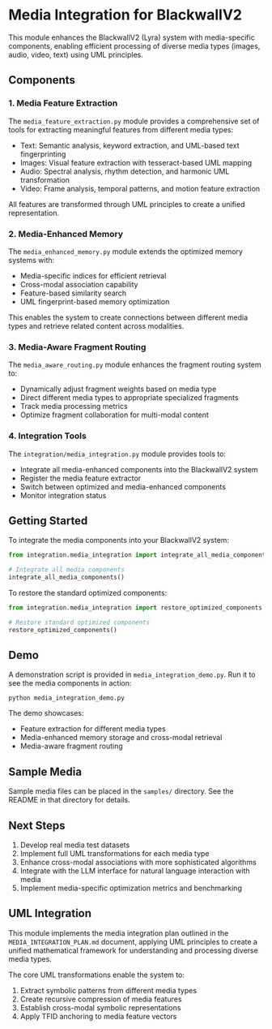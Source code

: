 # Media Integration for BlackwallV2

This module enhances the BlackwallV2 (Lyra) system with media-specific components, enabling efficient processing of diverse media types (images, audio, video, text) using UML principles.

## Components

### 1. Media Feature Extraction

The `media_feature_extraction.py` module provides a comprehensive set of tools for extracting meaningful features from different media types:

- Text: Semantic analysis, keyword extraction, and UML-based text fingerprinting
- Images: Visual feature extraction with tesseract-based UML mapping
- Audio: Spectral analysis, rhythm detection, and harmonic UML transformation
- Video: Frame analysis, temporal patterns, and motion feature extraction

All features are transformed through UML principles to create a unified representation.

### 2. Media-Enhanced Memory

The `media_enhanced_memory.py` module extends the optimized memory systems with:

- Media-specific indices for efficient retrieval
- Cross-modal association capability
- Feature-based similarity search
- UML fingerprint-based memory optimization

This enables the system to create connections between different media types and retrieve related content across modalities.

### 3. Media-Aware Fragment Routing

The `media_aware_routing.py` module enhances the fragment routing system to:

- Dynamically adjust fragment weights based on media type
- Direct different media types to appropriate specialized fragments
- Track media processing metrics
- Optimize fragment collaboration for multi-modal content

### 4. Integration Tools

The `integration/media_integration.py` module provides tools to:

- Integrate all media-enhanced components into the BlackwallV2 system
- Register the media feature extractor
- Switch between optimized and media-enhanced components
- Monitor integration status

## Getting Started

To integrate the media components into your BlackwallV2 system:

```python
from integration.media_integration import integrate_all_media_components

# Integrate all media components
integrate_all_media_components()
```

To restore the standard optimized components:

```python
from integration.media_integration import restore_optimized_components

# Restore standard optimized components
restore_optimized_components()
```

## Demo

A demonstration script is provided in `media_integration_demo.py`. Run it to see the media components in action:

```
python media_integration_demo.py
```

The demo showcases:
- Feature extraction for different media types
- Media-enhanced memory storage and cross-modal retrieval
- Media-aware fragment routing

## Sample Media

Sample media files can be placed in the `samples/` directory. See the README in that directory for details.

## Next Steps

1. Develop real media test datasets
2. Implement full UML transformations for each media type
3. Enhance cross-modal associations with more sophisticated algorithms
4. Integrate with the LLM interface for natural language interaction with media
5. Implement media-specific optimization metrics and benchmarking

## UML Integration

This module implements the media integration plan outlined in the `MEDIA_INTEGRATION_PLAN.md` document, applying UML principles to create a unified mathematical framework for understanding and processing diverse media types.

The core UML transformations enable the system to:

1. Extract symbolic patterns from different media types
2. Create recursive compression of media features
3. Establish cross-modal symbolic representations
4. Apply TFID anchoring to media feature vectors
